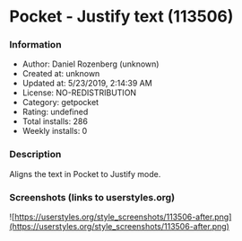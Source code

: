 # Pocket - Justify text (113506)

### Information
- Author: Daniel Rozenberg (unknown)
- Created at: unknown
- Updated at: 5/23/2019, 2:14:39 AM
- License: NO-REDISTRIBUTION
- Category: getpocket
- Rating: undefined
- Total installs: 286
- Weekly installs: 0


### Description
Aligns the text in Pocket to Justify mode.


### Screenshots (links to userstyles.org)
![https://userstyles.org/style_screenshots/113506-after.png](https://userstyles.org/style_screenshots/113506-after.png)


